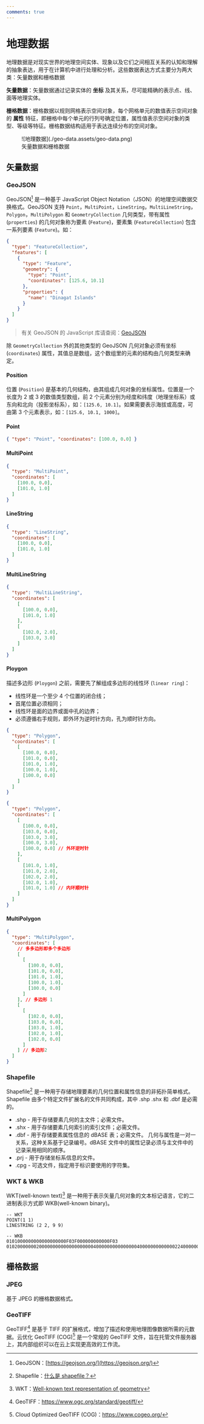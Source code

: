 ```yaml
---
comments: true
---
```


# 地理数据

地理数据是对现实世界的地理空间实体、现象以及它们之间相互关系的认知和理解的抽象表达，用于在计算机中进行处理和分析。这些数据表达方式主要分为两大类：矢量数据和栅格数据

**矢量数据**：矢量数据通过记录实体的 **坐标** 及其关系，尽可能精确的表示点、线、面等地理实体。

**栅格数据**：栅格数据以规则网格表示空间对象，每个网格单元的数值表示空间对象的 **属性** 特征，即栅格中每个单元的行列号确定位置，属性值表示空间对象的类型、等级等特征。栅格数据结构适用于表达连续分布的空间对象。

<figure markdown>
  ![地理数据](./geo-data.assets/geo-data.png)
  <figcaption>矢量数据和栅格数据</figcaption>
</figure>

## 矢量数据

### GeoJSON

GeoJSON[^1] 是一种基于 JavaScript Object Notation（JSON）的地理空间数据交换格式。GeoJSON 支持 `Point`，`MultiPoint`，`LineString`，`MultiLineString`，`Polygon`，`MultiPolygon` 和 `GeometryCollection` 几何类型，带有属性 (`properties`) 的几何对象称为要素 (`Feature`)，要素集 (`FeatureCollection`) 包含一系列要素 (`Feature`)。如：

```json hl_lines="6-9"
{
  "type": "FeatureCollection",
  "features": [
    {
      "type": "Feature",
      "geometry": {
        "type": "Point",
        "coordinates": [125.6, 10.1]
      },
      "properties": {
        "name": "Dinagat Islands"
      }
    }
  ]
}
```

> 有关 GeoJSON 的 JavaScript 库请查阅：[GeoJSON](/chapter-frontend-framework/geojson/)

除 `GeometryCollection` 外的其他类型的 GeoJSON 几何对象必须有坐标 (`coordinates`) 属性，其值总是数组，这个数组里的元素的结构由几何类型来确定。

#### Position

位置 (`Position`) 是基本的几何结构，由其组成几何对象的坐标属性。位置是一个长度为 2 或 3 的数值类型数组，前 2 个元素分别为经度和纬度（地理坐标系）或东向和北向（投影坐标系），如：`[125.6, 10.1]`。如果需要表示海拔或高度，可由第 3 个元素表示，如：`[125.6, 10.1, 1000]`。

#### Point

```json
{ "type": "Point", "coordinates": [100.0, 0.0] }
```

#### MultiPoint

```json
{
  "type": "MultiPoint",
  "coordinates": [
    [100.0, 0.0],
    [101.0, 1.0]
  ]
}
```

#### LineString

```json
{
  "type": "LineString",
  "coordinates": [
    [100.0, 0.0],
    [101.0, 1.0]
  ]
}
```

#### MultiLineString

```json
{
  "type": "MultiLineString",
  "coordinates": [
    [
      [100.0, 0.0],
      [101.0, 1.0]
    ],
    [
      [102.0, 2.0],
      [103.0, 3.0]
    ]
  ]
}
```

#### Ploygon

描述多边形 (`Ploygon`) 之前，需要先了解组成多边形的线性环 (`linear ring`)：

- 线性环是一个至少 4 个位置的闭合线；
- 首尾位置必须相同；
- 线性环是面的边界或面中孔的边界；
- 必须遵循右手规则，即外环为逆时针方向，孔为顺时针方向。

```json title="多边形"
{
  "type": "Polygon",
  "coordinates": [
    [
      [100.0, 0.0],
      [101.0, 0.0],
      [101.0, 1.0],
      [100.0, 1.0],
      [100.0, 0.0]
    ]
  ]
}
```

```json title="有孔的多边形"
{
  "type": "Polygon",
  "coordinates": [
    [
      [100.0, 0.0],
      [103.0, 0.0],
      [103.0, 3.0],
      [100.0, 3.0],
      [100.0, 0.0] // 外环逆时针
    ],
    [
      [101.0, 1.0],
      [101.0, 2.0],
      [102.0, 2.0],
      [102.0, 1.0],
      [101.0, 1.0] // 内环顺时针
    ]
  ]
}
```

#### MultiPolygon

```json
{
  "type": "MultiPolygon",
  "coordinates": [
    // 多多边形即多个多边形
    [
      [
        [100.0, 0.0],
        [101.0, 0.0],
        [101.0, 1.0],
        [100.0, 1.0],
        [100.0, 0.0]
      ]
    ], // 多边形 1
    [
      [
        [102.0, 0.0],
        [103.0, 0.0],
        [103.0, 1.0],
        [102.0, 1.0],
        [102.0, 0.0]
      ]
    ] // 多边形2
  ]
}
```

### Shapefile

Shapefile[^2] 是一种用于存储地理要素的几何位置和属性信息的非拓扑简单格式。Shapefile 由多个特定文件扩展名的文件共同构成，其中 .shp .shx 和 .dbf 是必需的。

- .shp - 用于存储要素几何的主文件；必需文件。
- .shx - 用于存储要素几何索引的索引文件；必需文件。
- .dbf - 用于存储要素属性信息的 dBASE 表；必需文件。
  几何与属性是一对一关系，这种关系基于记录编号。dBASE 文件中的属性记录必须与主文件中的记录采用相同的顺序。
- .prj - 用于存储坐标系信息的文件。
- .cpg - 可选文件，指定用于标识要使用的字符集。

<!-- ![Shapefile](./geo-data.assets/shp.png){ width=120 } -->

### WKT & WKB

WKT(well-known text)[^3] 是一种用于表示矢量几何对象的文本标记语言，它的二进制表示方式即 WKB(well-known binary)。

```
-- WKT
POINT(1 1)
LINESTRING (2 2, 9 9)

-- WKB
0101000000000000000000F03F000000000000F03
0102000000020000000000000000000040000000000000004000000000000022400000000000002240
```

## 栅格数据

### JPEG

基于 JPEG 的栅格数据格式。

### GeoTIFF

GeoTIFF[^4] 是基于 TIFF 的扩展格式，增加了描述和使用地理图像数据所需的元数据。云优化 GeoTIFF (COG)[^5] 是一个常规的 GeoTIFF 文件，旨在托管文件服务器上，其内部组织可以在云上实现更高效的工作流。

[^1]: GeoJSON：[https://geojson.org/](https://geojson.org/)
[^2]: Shapefile：[什么是 shapefile？](https://desktop.arcgis.com/zh-cn/arcmap/latest/manage-data/shapefiles/what-is-a-shapefile.htm)
[^3]: WKT：[Well-known text representation of geometry](https://en.wikipedia.org/wiki/Well-known_text_representation_of_geometry)
[^4]: GeoTIFF：https://www.ogc.org/standard/geotiff/
[^5]: Cloud Optimized GeoTIFF (COG)：https://www.cogeo.org/
